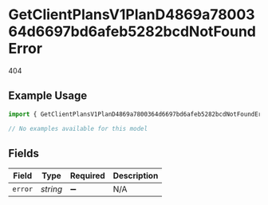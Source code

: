 # GetClientPlansV1PlanD4869a7800364d6697bd6afeb5282bcdNotFoundError

404

## Example Usage

```typescript
import { GetClientPlansV1PlanD4869a7800364d6697bd6afeb5282bcdNotFoundError } from "@dhaba/safepay-ts/models/errors";

// No examples available for this model
```

## Fields

| Field              | Type               | Required           | Description        |
| ------------------ | ------------------ | ------------------ | ------------------ |
| `error`            | *string*           | :heavy_minus_sign: | N/A                |